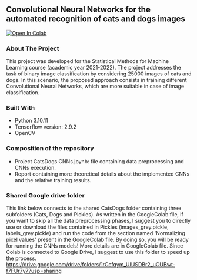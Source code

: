 ## Convolutional Neural Networks for the automated recognition of cats and dogs images
[![Open In Colab](https://colab.research.google.com/assets/colab-badge.svg)](https://colab.research.google.com/github/mmartamagna/Machine-Learning-Project-CatsDogs/blob/main/Project_CatsDogs_CNNs.ipynb)


### About The Project
This project was developed for the Statistical Methods for Machine Learning course (academic year 2021-2022). The project addresses the task of binary image classification by considering 25000 images of cats and dogs. In this scenario, the proposed approach consists in training different Convolutional Neural Networks, which are more suitable in case of image classification.

### Built With
* Python 3.10.11
* Tensorflow version: 2.9.2
* OpenCV

### Composition of the repository
- Project CatsDogs CNNs.jpynb: file containing data preprocessing and CNNs execution.
- Report containing more theoretical details about the implemented CNNs and the relative training results.

### Shared Google drive folder
This link below connects to the shared CatsDogs folder containing three subfolders (Cats, Dogs and Pickles). As written in the GoogleColab file, if you want to skip all the data preprocessing phases, I suggest you to directly use or download the files contained in Pickles (images_grey.pickle, labels_grey.pickle) and run the code from the section named 'Normalizing pixel values' present in the GoogleColab file. By doing so, you will be ready for running the CNNs models! More details are in GoogleColab file. Since Colab is connected to Google Drive, I suggest to use this folder to speed up the process.
https://drive.google.com/drive/folders/1rCcfqym_UIUSDBr2_uOUBwt-f7FUr7y7?usp=sharing



